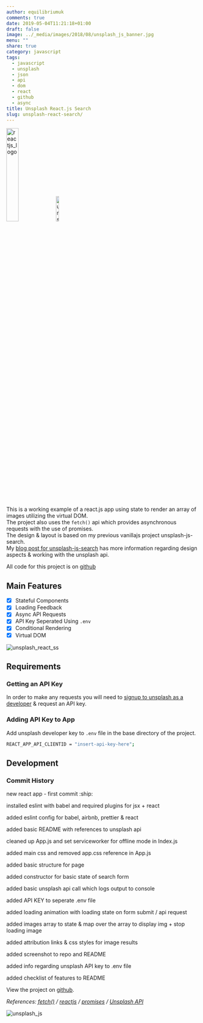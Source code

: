 ```yaml
---
author: equilibriumuk
comments: true
date: 2019-05-04T11:21:18+01:00
draft: false
image: ../_media/images/2018/08/unsplash_js_banner.jpg
menu: ""
share: true
category: javascript
tags:
  - javascript
  - unsplash
  - json
  - api
  - dom
  - react
  - github
  - async
title: Unsplash React.js Search
slug: unsplash-react-search/
---
```


<p class="text-center"><img class="inline" src="/media/images/2019/05/react-logo.svg" alt="reactjs_logo" width="25%"> <img class="inline" src="/media/images/2019/05/unsplash.svg" alt="unsplash-logo" width="13%"></p>

This is a working example of a react.js app using state to render an array of images utilizing the virtual DOM.<br/>
The project also uses the `fetch()` api which provides asynchronous requests with the use of promises.<br/>
The design & layout is based on my previous vanillajs project unsplash-js-search.<br/>
My <a href="/2018/08/01/unsplash-javascript-search/" target="_blank">blog post for unsplash-js-search</a> has more information regarding design aspects & working with the unsplash api.

All code for this project is on <a href="https://github.com/equk/unsplash-react" target="_blank"><i class="fa fa-github-alt"></i> github</a>

## Main Features

- [x] Stateful Components
- [x] Loading Feedback
- [x] Async API Requests
- [x] API Key Seperated Using `.env`
- [x] Conditional Rendering
- [x] Virtual DOM

<img src="/media/images/2019/05/unsplash_react_ss.jpg" alt="unsplash_react_ss">

## Requirements

### Getting an API Key

In order to make any requests you will need to <a href="https://unsplash.com/developers" target="_blank">signup to unsplash as a developer</a> & request an API key.

### Adding API Key to App

Add unsplash developer key to `.env` file in the base directory of the project.

```bash
REACT_APP_API_CLIENTID = "insert-api-key-here";
```

## Development

### Commit History

<p class="git-commit"><i class="fa fa-code-fork"></i> new react app - first commit :ship:</p>
<p class="git-commit"><i class="fa fa-code-fork"></i> installed eslint with babel and required plugins for jsx + react</p>
<p class="git-commit"><i class="fa fa-code-fork"></i> added eslint config for babel, airbnb, prettier & react</p>
<p class="git-commit"><i class="fa fa-code-fork"></i> added basic README with references to unsplash api</p>
<p class="git-commit"><i class="fa fa-code-fork"></i> cleaned up App.js and set serviceworker for offline mode in Index.js</p>
<p class="git-commit"><i class="fa fa-code-fork"></i> added main css and removed app.css reference in App.js</p>
<p class="git-commit"><i class="fa fa-code-fork"></i> added basic structure for page</p>
<p class="git-commit"><i class="fa fa-code-fork"></i> added constructor for basic state of search form</p>
<p class="git-commit"><i class="fa fa-code-fork"></i> added basic unsplash api call which logs output to console</p>
<p class="git-commit"><i class="fa fa-code-fork"></i> added API KEY to seperate .env file</p>
<p class="git-commit"><i class="fa fa-code-fork"></i> added loading animation with loading state on form submit / api request</p>
<p class="git-commit"><i class="fa fa-code-fork"></i> added images array to state & map over the array to display img + stop loading image</p>
<p class="git-commit"><i class="fa fa-code-fork"></i> added attribution links & css styles for image results</p>
<p class="git-commit"><i class="fa fa-code-fork"></i> added screenshot to repo and README</p>
<p class="git-commit"><i class="fa fa-code-fork"></i> added info regarding unsplash API key to .env file</p>
<p class="git-commit"><i class="fa fa-code-fork"></i> added checklist of features to README</p>

View the project on <a href="https://github.com/equk/unsplash-react" target="_blank"><i class="fa fa-github-alt"></i> github</a>.

<p class="text-right"><em>References: <a href="https://developer.mozilla.org/en-US/docs/Web/API/Fetch_API/Using_Fetch" target="_blank">fetch()</a> / <a href="http://reactjs.org/" target="_blank">reactjs</a>  / <a href="https://developer.mozilla.org/en-US/docs/Web/JavaScript/Reference/Global_Objects/Promise" target="_blank">promises</a>  /  <a href="https://unsplash.com/developers" target="_blank">Unsplash API</a></em></p>

<div class="width-full"><img src="/media/images/2018/08/unsplash_js_banner.jpg" class="image" alt="unsplash_js"></div>

